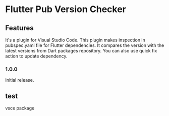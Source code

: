 # Flutter Pub Version Checker

## Features

It's a plugin for Visual Studio Code. This plugin makes inspection in pubspec.yaml file for Flutter dependencies. It compares the version with the latest versions from Dart packages repository. You can also use quick fix action to update dependency.

### 1.0.0

Initial release.


## test

vsce package 
